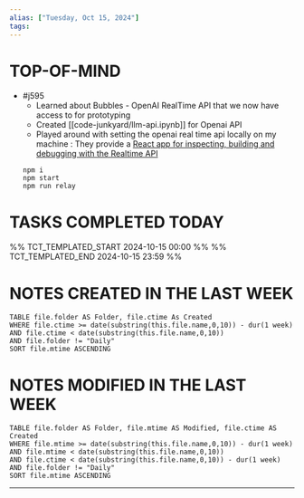 ```yaml
---
alias: ["Tuesday, Oct 15, 2024"]
tags: 
---
```

# TOP-OF-MIND
- #j595 
	- Learned about Bubbles - OpenAI RealTime API that we now have access to for prototyping
	- Created [[code-junkyard/llm-api.ipynb]] for Openai API
	- Played around with setting the openai real time api locally on my machine : They provide a [React app for inspecting, building and debugging with the Realtime API](https://github.com/openai/openai-realtime-console)
	```
	npm i
	npm start
	npm run relay 
	```


# TASKS COMPLETED TODAY
%% TCT_TEMPLATED_START 2024-10-15 00:00 %%
%% TCT_TEMPLATED_END 2024-10-15 23:59 %%


# NOTES CREATED IN THE LAST WEEK
``` dataview
TABLE file.folder AS Folder, file.ctime As Created
WHERE file.ctime >= date(substring(this.file.name,0,10)) - dur(1 week) 
AND file.ctime < date(substring(this.file.name,0,10)) 
AND file.folder != "Daily"
SORT file.mtime ASCENDING
```

# NOTES MODIFIED IN THE LAST WEEK
``` dataview
TABLE file.folder AS Folder, file.mtime AS Modified, file.ctime AS Created
WHERE file.mtime >= date(substring(this.file.name,0,10)) - dur(1 week)
AND file.mtime < date(substring(this.file.name,0,10))
AND file.ctime < date(substring(this.file.name,0,10)) - dur(1 week)
AND file.folder != "Daily"
SORT file.mtime ASCENDING
```
---
